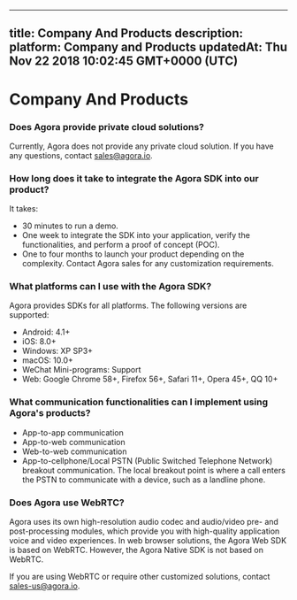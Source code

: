 
---
title: Company And Products
description: 
platform: Company and Products
updatedAt: Thu Nov 22 2018 10:02:45 GMT+0000 (UTC)
---
# Company And Products
### Does Agora provide private cloud solutions?

Currently, Agora does not provide any private cloud solution. If you have any questions, contact sales@agora.io.

### How long does it take to integrate the Agora SDK into our product?

It takes:
* 30 minutes to run a demo.
* One week to integrate the SDK into your application, verify the functionalities, and perform a proof of concept (POC).
* One to four months to launch your product depending on the complexity. Contact Agora sales for any customization requirements.

### What platforms can I use with the Agora SDK?

Agora provides SDKs for all platforms. The following versions are supported:

* Android: 4.1+
* iOS: 8.0+
* Windows: XP SP3+
* macOS: 10.0+
* WeChat Mini-programs: Support
* Web: Google Chrome 58+, Firefox 56+, Safari 11+, Opera 45+, QQ 10+

### What communication functionalities can I implement using Agora's products?

* App-to-app communication
* App-to-web communication
* Web-to-web communication
* App-to-cellphone/Local PSTN (Public Switched Telephone Network) breakout communication. The local breakout point is where a call enters the PSTN to communicate with a device, such as a landline phone.

### Does Agora use WebRTC?

Agora uses its own high-resolution audio codec and audio/video pre- and post-processing modules, which provide you with high-quality application voice and video experiences. In web browser solutions, the Agora Web SDK is based on WebRTC. However, the Agora Native SDK is not based on WebRTC.

If you are using WebRTC or require other customized solutions, contact sales-us@agora.io.
